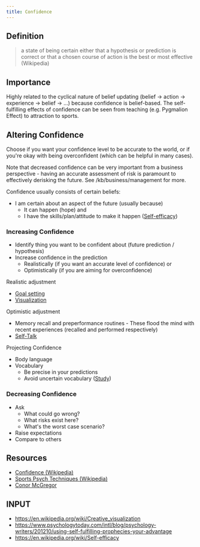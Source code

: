 ```yaml
---
title: Confidence
---
```


## Definition
> a state of being certain either that a hypothesis or prediction is correct or that a chosen course of action is the best or most effective (Wikipedia)


## Importance
Highly related to the cyclical nature of belief updating (belief -> action -> experience -> belief -> ...) because confidence is belief-based. The self-fulfilling effects of confidence can be seen from teaching (e.g. Pygmalion Effect) to attraction to sports.


## Altering Confidence
Choose if you want your confidence level to be accurate to the world, or if you're okay with being overconfident (which can be helpful in many cases).

Note that decreased confidence can be very important from a business perspective - having an accurate assessment of risk is paramount to effectively derisking the future. See /kb/business/management for more.

Confidence usually consists of certain beliefs:
- I am certain about an aspect of the future (usually because)
  - It can happen (hope) and
  - I have the skills/plan/attitude to make it happen ([Self-efficacy](https://en.wikipedia.org/wiki/Self-efficacy))


### Increasing Confidence
- Identify thing you want to be confident about (future prediction / hypothesis)
- Increase confidence in the prediction
  - Realistically (if you want an accurate level of confidence) or
  - Optimistically (if you are aiming for overconfidence)

Realistic adjustment
- [Goal setting](https://en.wikipedia.org/wiki/Goal_setting)
- [Visualization](https://en.wikipedia.org/wiki/Creative_visualization)

Optimistic adjustment
- Memory recall and preperformance routines - These flood the mind with recent experiences (recalled and performed respectively)
- [Self-Talk](https://en.wikipedia.org/wiki/Internal_monologue#Positive_self-talk)

Projecting Confidence
- Body language
- Vocabulary
  - Be precise in your predictions
  - Avoid uncertain vocabulary ([Study](https://www.psychologytoday.com/intl/blog/ulterior-motives/201805/confidence-and-certainty-advisors))


### Decreasing Confidence
- Ask
  - What could go wrong?
  - What risks exist here?
  - What's the worst case scenario?
- Raise expectations
- Compare to others


## Resources
- [Confidence (Wikipedia)](https://en.wikipedia.org/wiki/Confidence)
- [Sports Psych Techniques (Wikipedia)](https://en.wikipedia.org/wiki/Sport_psychology#Commonly_used_techniques)
- [Conor McGregor](https://www.youtube.com/watch?v=2CfFvtSUDA0)

## INPUT
- https://en.wikipedia.org/wiki/Creative_visualization
- https://www.psychologytoday.com/intl/blog/psychology-writers/201210/using-self-fulfilling-prophecies-your-advantage
- https://en.wikipedia.org/wiki/Self-efficacy
